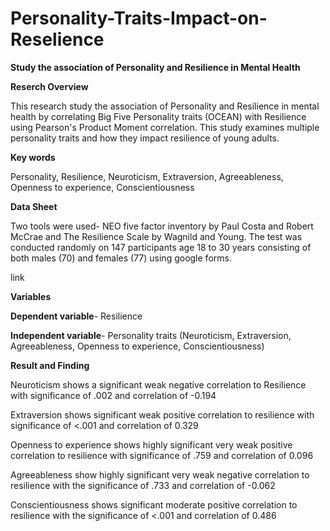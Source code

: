 # Personality-Traits-Impact-on-Reselience
**Study the association of Personality and Resilience in Mental Health**

 **Reserch Overview**

  This research study the association of Personality and Resilience in mental health by correlating Big Five Personality traits (OCEAN) with Resilience using Pearson's Product Moment correlation. This study examines multiple personality traits and how they impact resilience of young adults.

**Key words** 

Personality, Resilience, Neuroticism, Extraversion, Agreeableness, Openness to experience, Conscientiousness

**Data Sheet**

Two tools were used-	NEO five factor inventory by Paul Costa and Robert McCrae and	The Resilience Scale by Wagnild and Young. The test was conducted randomly on 147 participants age 18 to 30 years consisting of both males
(70) and females (77) using google forms.

link

**Variables**

**Dependent variable**- Resilience

**Independent variable**- Personality traits (Neuroticism, Extraversion, Agreeableness, Openness to experience, Conscientiousness)

**Result and Finding**

Neuroticism shows a significant weak negative correlation to Resilience with significance of .002 and correlation of -0.194

Extraversion shows significant weak positive correlation to resilience with significance of <.001 and correlation of 0.329

Openness to experience shows highly significant very weak positive correlation to resilience with significance of .759 and correlation of 0.096

Agreeableness show highly significant very weak negative correlation to resilience with the significance of .733 and correlation of -0.062

Conscientiousness shows significant moderate positive correlation to resilience with the significance of <.001 and correlation of 0.486
